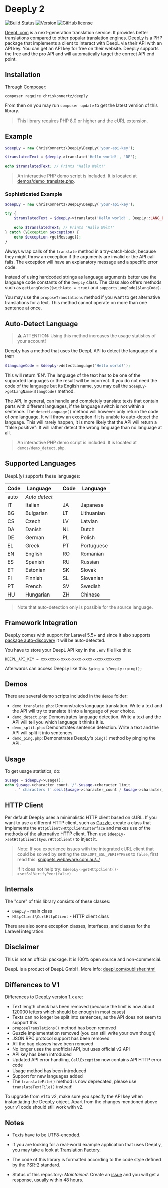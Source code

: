 # DeepLy 2

[![Build Status](https://img.shields.io/travis/chriskonnertz/DeepLy.svg?style=flat-square)](https://travis-ci.org/chriskonnertz/DeepLy)
[![Version](https://img.shields.io/packagist/v/chriskonnertz/DeepLy.svg?style=flat-square)](https://packagist.org/packages/chriskonnertz/regex)
[![GitHub license](https://img.shields.io/badge/license-MIT-blue.svg?style=flat-square)](https://raw.githubusercontent.com/chriskonnertz/deeply/master/LICENSE)

[DeepL.com](https://www.deepl.com/) is a next-generation translation service. 
It provides better translations compared to other popular translation engines.
DeepLy is a PHP package that implements a client to interact with DeepL via their API with an API key. 
You can get an API key for free on their website. DeepLy supports the free and the pro API and will 
automatically target the correct API end point.

## Installation

Through [Composer](https://getcomposer.org/):

```
composer require chriskonnertz/deeply
```

From then on you may run `composer update` to get the latest version of this library.

> This library requires PHP 8.0 or higher and the cURL extension.

## Example

```php
$deepLy = new ChrisKonnertz\DeepLy\DeepLy('your-api-key');

$translatedText = $deepLy->translate('Hello world!', 'DE');
    
echo $translatedText; // Prints "Hallo Welt!"
```

> An interactive PHP demo script is included. It is located at [demos/demo_translate.php](demos/demo_translate.php).

### Sophisticated Example

```php
$deepLy = new ChrisKonnertz\DeepLy\DeepLy('your-api-key');

try {
    $translatedText = $deepLy->translate('Hello world!', DeepLy::LANG_EN, DeepLy::LANG_AUTO);
    
    echo $translatedText; // Prints "Hallo Welt!"
} catch (\Exception $exception) {
    echo $exception->getMessage();
}
```

Always wrap calls of the `translate` method in a try-catch-block, because they might throw an exception if the
arguments are invalid or the API call fails. The exception will have an explanatory message and a specific error code. 

Instead of using hardcoded strings as language arguments 
better use the language code constants of the `DeepLy` class. The class also offers methods such as
`getLangCodes($withAuto = true)` and `supportsLangCode($langCode)`. 

You may use the `proposeTranslations` method if you want to get alternative translations for a text. 
This method cannot operate on more than one sentence at once. 

## Auto-Detect Language

> ⚠️ ATTENTION: Using this method increases the usage statistics of your account!

DeepLy has a method that uses the DeepL API to detect the language of a text:

```php
$languageCode = $deepLy->detectLanguage('Hello world!');
```

This will return 'EN'. The language of the text has to be one of the supported languages or the result will be incorrect.
If you do not need the code of the language but its English name, you may call the `$deepLy->getLangName($langCode)` method. 

The API, in general, can handle and completely translate texts that contain parts with different languages, 
if the language switch is not within a sentence. The `detectLanguage()` method will however 
only return the code of _one_ language. It will throw an exception if it is unable to auto-detect the language. 
This will rarely happen, it is more likely that the API will return a "false positive": It will rather detect the wrong
language than no language at all.

>  An interactive PHP demo script is included. It is located at `demos/demo_detect.php`.

## Supported Languages

DeepL(y) supports these languages:

| Code | Language      |     | Code  | Language      |
|------|---------------|-----|-------|---------------|
| auto | _Auto detect_ |     |       |               |
| IT   | Italian       |     | JA    | Japanese      |
| BG   | Bulgarian     |     | LT    | Lithuanian    |
| CS   | Czech         |     | LV    | Latvian       |
| DA   | Danish        |     | NL    | Dutch         |
| DE   | German        |     | PL    | Polish        |
| EL   | Greek         |     | PT    | Portuguese    |
| EN   | English       |     | RO    | Romanian      |
| ES   | Spanish       |     | RU    | Russian       |
| ET   | Estonian      |     | SK    | Slovak        |
| FI   | Finnish       |     | SL    | Slovenian     |
| PT   | French        |     | SV    | Swedish       |
| HU   | Hungarian     |     | ZH    | Chinese       |

> Note that auto-detection only is possible for the source language. 

## Framework Integration

DeepLy comes with support for Laravel 5.5+ and since it also supports 
[package auto-discovery](https://medium.com/@taylorotwell/package-auto-discovery-in-laravel-5-5-ea9e3ab20518) 
it will be auto-detected. 

You have to store your DeepL API key in the `.env` file like this:
```
DEEPL_API_KEY = xxxxxxxx-xxxx-xxxx-xxxx-xxxxxxxxxxxx
```
 
Afterwards can access DeepLy like this: `$ping = \DeepLy::ping();`
 
## Demos

There are several demo scripts included in the `demos` folder:

* `demo_translate.php`: Demonstrates language translation. Write a text and the API will try to translate it into a language of your choice.
* `demo_detect.php`: Demonstrates language detection. Write a text and the API will tell you which language it thinks it is.
* `demo_split.php`: Demonstrates sentence detection. Write a text and the API will split it into sentences.
* `demo_ping.php`: Demonstrates DeepLy's `ping()` method by pinging the API.

## Usage

To get usage statistics, do: 

```php
$usage = $deepLy->usage();
echo $usage->character_count.'/'.$usage->character_limit
    . ' characters ('.ceil($usage->character_count / $usage->character_limit * 100).'%)';
```

## HTTP Client

Per default DeepLy uses a minimalistic HTTP client based on cURL. If you want to use a different HTTP client,
such as [Guzzle](https://github.com/guzzle/guzzle), create a class that implements the `HttpClient\HttpClientInterface`
and makes use of the methods of the alternative HTTP client. Then use `$deepLy->setHttpClient($yourHttpClient)`
to inject it.

> Note: If you experience issues with the integrated cURL client that could be solved by setting the
> `CURLOPT_SSL_VERIFYPEER` to `false`, first read this:
> [snippets.webaware.com.au/../](https://snippets.webaware.com.au/howto/stop-turning-off-curlopt_ssl_verifypeer-and-fix-your-php-config/)
>
> If it does not help try: `$deepLy->getHttpClient()->setSslVerifyPeer(false)`

## Internals

The "core" of this library consists of these classes:
* `DeepLy` - main class
* `HttpClient\CurlHttpClient` - HTTP client class

There are also some exception classes, interfaces, and classes for the Laravel integration.

## Disclaimer

This is not an official package. It is 100% open source and non-commercial. 

DeepL is a product of DeepL GmbH. More info: [deepl.com/publisher.html](https://www.deepl.com/publisher.html)

## Differences to V1

Differences to DeepLy version 1.x are:
- Text length check has been removed (because the limit is now about 120000 letters which should be enough in most cases)
- Texts can no longer be split into sentences, as the API does not seem to support this
- `proposeTranslations()` method has been removed
- Guzzle implementation removed (you can still write your own though)
- JSON RPC protocol support has been removed
- All the bag classes have been removed
- No longer uses the unofficial API, but uses official v2 API
- API key has been introduced
- Updated API error handling, `CallException` now contains API HTTP error code
- Usage method has been introduced
- Support for new languages added
- The `translateFile()` method is now deprecated, please use `translateTextFile()` instead!

To upgrade from v1 to v2, make sure you specify the API key when instantiating the DeepLy object.
Apart from the changes mentioned above your v1 code should still work with v2.

## Notes

* Texts have to be UTF8-encoded.

* If you are looking for a real-world example application that uses DeepLy, you may take a look at [Translation Factory](https://github.com/chriskonnertz/translation-factory).

* The code of this library is formatted according to the code style defined by the 
[PSR-2](https://github.com/php-fig/fig-standards/blob/master/accepted/PSR-2-coding-style-guide.md) standard.

* Status of this repository: _Maintained_. Create an [issue](https://github.com/chriskonnertz/DeepLy/issues)
and you will get a response, usually within 48 hours.
